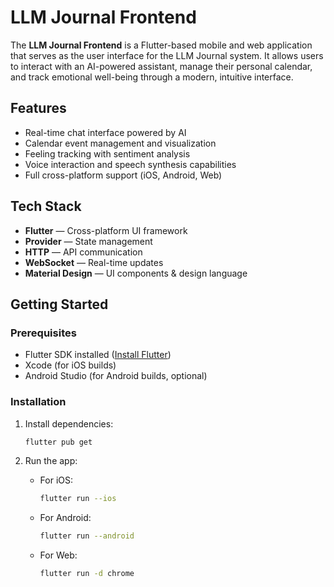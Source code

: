 # LLM Journal Frontend

The **LLM Journal Frontend** is a Flutter-based mobile and web application that serves as the user interface for the LLM Journal system. It allows users to interact with an AI-powered assistant, manage their personal calendar, and track emotional well-being through a modern, intuitive interface.

## Features

- Real-time chat interface powered by AI
- Calendar event management and visualization
- Feeling tracking with sentiment analysis
- Voice interaction and speech synthesis capabilities
- Full cross-platform support (iOS, Android, Web)

## Tech Stack

- **Flutter** — Cross-platform UI framework
- **Provider** — State management
- **HTTP** — API communication
- **WebSocket** — Real-time updates
- **Material Design** — UI components & design language

## Getting Started

### Prerequisites

- Flutter SDK installed ([Install Flutter](https://flutter.dev/docs/get-started/install))
- Xcode (for iOS builds)
- Android Studio (for Android builds, optional)

### Installation

1. Install dependencies:
   ```bash
   flutter pub get
   ```

2. Run the app:
   - For iOS:
     ```bash
     flutter run --ios
     ```
   - For Android:
     ```bash
     flutter run --android
     ```
   - For Web:
     ```bash
     flutter run -d chrome
     ```

